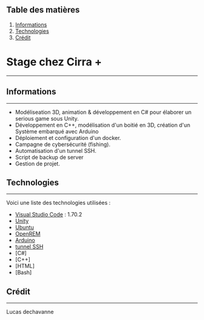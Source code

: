 ## Table des matières
1. [Informations](#informations)
2. [Technologies](#technologies)
3. [Crédit](#crédit)

# Stage chez Cirra +
***
## Informations
***
- Modéliseation 3D, animation & développement en C# pour élaborer un serious game sous Unity.
- Développement en C++, modélisation d'un boitié en 3D, création d'un Système embarqué avec Arduino
- Déploiement et configuration d'un docker.
- Campagne de cybersécurité (fishing).
- Automatisation d'un tunnel SSH.
- Script de backup de server
- Gestion de projet.
## Technologies
***
Voici une liste des technologies utilisées :
* [Visual Studio Code](https://code.visualstudio.com/) : 1.70.2
* [Unity](https://unity.com/fr)
* [Ubuntu](https://www.ubuntu-fr.org/)
* [OpenREM](https://openrem.org/)
* [Arduino](https://www.arduino.cc/)
* [tunnel SSH](https://doc.ubuntu-fr.org/ssh#:~:text=SSH%20est%20un%20protocole%20permettant,machine%20distante%20(le%20serveur).)
* [C#]
* [C++]
* [HTML]
* [Bash]
## Crédit 
***
Lucas dechavanne 
 
